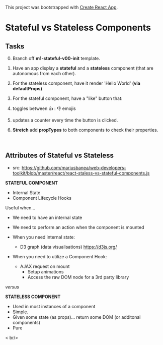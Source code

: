This project was bootstrapped with [Create React App](https://github.com/facebook/create-react-app).

# Stateful vs Stateless Components

## Tasks

0. Branch off **m1-stateful-v00-init** template.

1. Have an app display a **stateful** and a **stateless** component (that are autonomous from each other).

2. For the stateless component, have it render 'Hello World' **(via defaultProps)**

3. For the stateful component, have a "like" button that:
  1. toggles between 👍 : 👎 emojis
  2. updates a counter every time the button is clicked.

4. **Stretch** add **propTypes** to both components to check their properties.

<br />

## Attributes of Stateful vs Stateless
* src: https://github.com/mariusbanea/web-developers-toolkit/blob/master/react/react-staless-vs-stateful-components.js

**STATEFUL COMPONENT**
- Internal State
- Component Lifecycle Hooks

Useful when...
- We need to have an internal state
- We need to perform an action when the component is mounted

- When you need internal state:
  - D3 graph (data visualisations) https://d3js.org/

- When you need to utilize a Component Hook:
  - AJAX request on mount
    - Setup animations
    - Access the raw DOM node for a 3rd party library

_versus_

**STATELESS COMPONENT**
- Used in most instances of a component
- Simple.
- Given some state (as props)... return some DOM (or additonal components)
- Pure

< br/>


